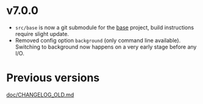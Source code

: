 # v7.0.0
- `src/base` is now a git submodule for the [base](https://github.com/xmrig/base) project, build instructions require slight update.
- Removed config option `background` (only command line available). Switching to background now happens on a very early stage before any I/O.

# Previous versions
[doc/CHANGELOG_OLD.md](doc/CHANGELOG_OLD.md)
